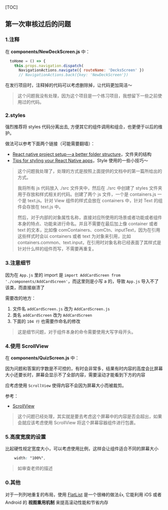 [TOC]

## 第一次审核过后的问题

### 1.注释

在 **components/NewDeckScreen.js** 中：

```jsx
  toHome = () => {
    this.props.navigation.dispatch(
      NavigationActions.navigate({ routeName: 'DecksScreen' })
      // NavigationActions.back({key: 'NewDeckScreen'})
```

在发行项目时，注释掉的代码可以考虑删除掉，让代码更加简洁～

>  这个问题我没有处理，因为这个项目是一个练习项目，我想留下一些之前使用过的代码。



### 2.styles

强烈推荐将 styles 代码分离出去, 方便其它的组件调用和组合，也更便于以后的维护。

做法可以参考下面两个链接（可能需要翻墙）：

- [React native project setup — a better folder structure](https://hackernoon.com/manage-react-native-project-folder-structure-and-simplify-the-code-c98da77ef792)，文件夹的结构
- [Tips for styling your React Native apps](https://medium.com/the-react-native-log/tips-for-styling-your-react-native-apps-3f61608655eb)，Style 使用的一些小技巧～

> 这个问题我处理了，处理的方式是按照上面提供的文档中的第一篇所给出的方式。
>
> 我将所有 js 代码放入 ./src 文件夹中，然后在 ./src 中创建了 styles 文件夹用于存放和样式相关的代码。创建了两个 js 文件，一个是 containers.js 一个是 text.js。针对 View 组件的样式会放在 containers 中，针对 Text 的组件会存放在 text.js 中。
>
> 然后，对于内部的对象属性名称，直接对应所使用的场景或者功能或者组件本身的特点、功能来进行命名。并且不需要在最后加上像 container 或者 text 的文本，比如像 comContainers、comCtn、inputText，因为在引用这些样式时会以 containers 或者 text 为对象来引用，比如 containers.common、text.input，在引用时对象名称已经表面了其样式是针对什么样的组件而写，不需要再重复。



### 3.注意细节

因为在 `App.js` 里的 import 是 `import AddCardScreen from './components/AddCardScreen'`，而这里则是小写 a 的，导致 `App.js` 导入不了该类，而直接崩溃了

需要改的地方：

1. 文件名 `addCardScreen.js` 改为 `AddCardScreen.js`
2. 类名 `addCardScreen` 改为 `AddCardScreen`
3. 下面的 `104 行` 也需要作命名的修改

> 这是细节问题，对于组件本身的命令需要使用大写字母开头。



### 4.使用 ScrollView

在 **components/QuizScreen.js**  中：

因为问题和答案的字数是不可控的，有时会非常多，结果有时内容的高度会比屏幕大小还要长时，屏幕会显示不了全部内容，需要滚动才能看到下方的内容

应考虑使用 `ScrollView` 使得内容不会因为屏幕大小而被裁剪。

参考：

- [ScrollView](https://reactnative.cn/docs/0.51/scrollview/)

> 这个问题已经处理，其实就是要去考虑这个屏幕中的内容是否会超出，如果会就应该考虑使用 ScrollView 将这个屏幕容器组件进行包裹。



### 5.高度宽度的设置

比起硬性规定宽度大小，可以考虑使用比例，这样会让组件适合不同的屏幕大小

```css
    width: "100%",
```

> 如审查老师的描述



### 0.其他

对于一列列地重复的布局，使用 [FlatList](https://reactnative.cn/docs/0.44/flatlist.html) 是一个很棒的做法👍, 它能利用 iOS 或者 Android 的 **视图重用机制** 来提高滚动性能和节省内存

